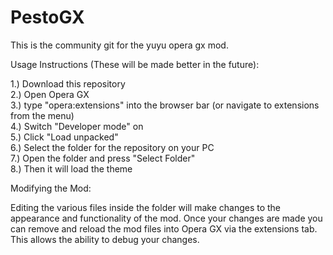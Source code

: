 # PestoGX

This is the community git for the yuyu opera gx mod.

Usage Instructions (These will be made better in the future):

1.) Download this repository  
2.) Open Opera GX  
3.) type "opera:extensions" into the browser bar (or navigate to extensions from the menu)  
4.) Switch "Developer mode" on  
5.) Click "Load unpacked"  
6.) Select the folder for the repository on your PC  
7.) Open the folder and press "Select Folder"  
8.) Then it will load the theme  

Modifying the Mod:

Editing the various files inside the folder will make changes to the appearance and functionality of the mod. Once your changes are made you can remove and reload the mod files into Opera GX via the extensions tab. This allows the ability to debug your changes.
